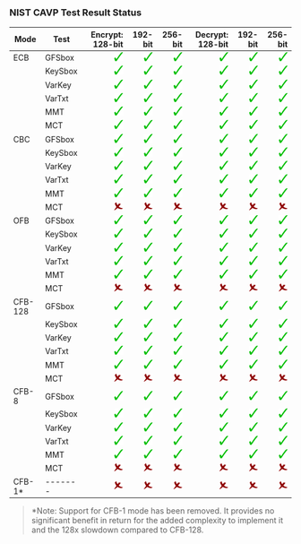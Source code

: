 ### NIST CAVP Test Result Status

| Mode     | Test    | Encrypt: 128-bit | 192-bit | 256-bit | Decrypt: 128-bit | 192-bit | 256-bit |
| -------- | ------- | ---------------: | ------: | ------: | ---------------: | ------: | ------: |
| ECB      | GFSbox  | ![PASS][✓] | ![PASS][✓] | ![PASS][✓] | ![PASS][✓] | ![PASS][✓] | ![PASS][✓] |
|          | KeySbox | ![PASS][✓] | ![PASS][✓] | ![PASS][✓] | ![PASS][✓] | ![PASS][✓] | ![PASS][✓] |
|          | VarKey  | ![PASS][✓] | ![PASS][✓] | ![PASS][✓] | ![PASS][✓] | ![PASS][✓] | ![PASS][✓] |
|          | VarTxt  | ![PASS][✓] | ![PASS][✓] | ![PASS][✓] | ![PASS][✓] | ![PASS][✓] | ![PASS][✓] |
|          | MMT     | ![PASS][✓] | ![PASS][✓] | ![PASS][✓] | ![PASS][✓] | ![PASS][✓] | ![PASS][✓] |
|          | MCT     | ![PASS][✓] | ![PASS][✓] | ![PASS][✓] | ![PASS][✓] | ![PASS][✓] | ![PASS][✓] |
| CBC      | GFSbox  | ![PASS][✓] | ![PASS][✓] | ![PASS][✓] | ![PASS][✓] | ![PASS][✓] | ![PASS][✓] |
|          | KeySbox | ![PASS][✓] | ![PASS][✓] | ![PASS][✓] | ![PASS][✓] | ![PASS][✓] | ![PASS][✓] |
|          | VarKey  | ![PASS][✓] | ![PASS][✓] | ![PASS][✓] | ![PASS][✓] | ![PASS][✓] | ![PASS][✓] |
|          | VarTxt  | ![PASS][✓] | ![PASS][✓] | ![PASS][✓] | ![PASS][✓] | ![PASS][✓] | ![PASS][✓] |
|          | MMT     | ![PASS][✓] | ![PASS][✓] | ![PASS][✓] | ![PASS][✓] | ![PASS][✓] | ![PASS][✓] |
|          | MCT     | ![FAIL][✗] | ![FAIL][✗] | ![FAIL][✗] | ![FAIL][✗] | ![FAIL][✗] | ![FAIL][✗] |
| OFB      | GFSbox  | ![PASS][✓] | ![PASS][✓] | ![PASS][✓] | ![PASS][✓] | ![PASS][✓] | ![PASS][✓] |
|          | KeySbox | ![PASS][✓] | ![PASS][✓] | ![PASS][✓] | ![PASS][✓] | ![PASS][✓] | ![PASS][✓] |
|          | VarKey  | ![PASS][✓] | ![PASS][✓] | ![PASS][✓] | ![PASS][✓] | ![PASS][✓] | ![PASS][✓] |
|          | VarTxt  | ![PASS][✓] | ![PASS][✓] | ![PASS][✓] | ![PASS][✓] | ![PASS][✓] | ![PASS][✓] |
|          | MMT     | ![PASS][✓] | ![PASS][✓] | ![PASS][✓] | ![PASS][✓] | ![PASS][✓] | ![PASS][✓] |
|          | MCT     | ![FAIL][✗] | ![FAIL][✗] | ![FAIL][✗] | ![FAIL][✗] | ![FAIL][✗] | ![FAIL][✗] |
| CFB-128  | GFSbox  | ![PASS][✓] | ![PASS][✓] | ![PASS][✓] | ![PASS][✓] | ![PASS][✓] | ![PASS][✓] |
|          | KeySbox | ![PASS][✓] | ![PASS][✓] | ![PASS][✓] | ![PASS][✓] | ![PASS][✓] | ![PASS][✓] |
|          | VarKey  | ![PASS][✓] | ![PASS][✓] | ![PASS][✓] | ![PASS][✓] | ![PASS][✓] | ![PASS][✓] |
|          | VarTxt  | ![PASS][✓] | ![PASS][✓] | ![PASS][✓] | ![PASS][✓] | ![PASS][✓] | ![PASS][✓] |
|          | MMT     | ![PASS][✓] | ![PASS][✓] | ![PASS][✓] | ![PASS][✓] | ![PASS][✓] | ![PASS][✓] |
|          | MCT     | ![FAIL][✗] | ![FAIL][✗] | ![FAIL][✗] | ![FAIL][✗] | ![FAIL][✗] | ![FAIL][✗] |
| CFB-8    | GFSbox  | ![PASS][✓] | ![PASS][✓] | ![PASS][✓] | ![PASS][✓] | ![PASS][✓] | ![PASS][✓] |
|          | KeySbox | ![PASS][✓] | ![PASS][✓] | ![PASS][✓] | ![PASS][✓] | ![PASS][✓] | ![PASS][✓] |
|          | VarKey  | ![PASS][✓] | ![PASS][✓] | ![PASS][✓] | ![PASS][✓] | ![PASS][✓] | ![PASS][✓] |
|          | VarTxt  | ![PASS][✓] | ![PASS][✓] | ![PASS][✓] | ![PASS][✓] | ![PASS][✓] | ![PASS][✓] |
|          | MMT     | ![PASS][✓] | ![PASS][✓] | ![PASS][✓] | ![PASS][✓] | ![PASS][✓] | ![PASS][✓] |
|          | MCT     | ![FAIL][✗] | ![FAIL][✗] | ![FAIL][✗] | ![FAIL][✗] | ![FAIL][✗] | ![FAIL][✗] |
| CFB-1*   | ------- | ![FAIL][✗] | ![FAIL][✗] | ![FAIL][✗] | ![FAIL][✗] | ![FAIL][✗] | ![FAIL][✗] |

> *Note: Support for CFB-1 mode has been removed.  It provides no significant
> benefit in return for the added complexity to implement it and the 128x
> slowdown compared to CFB-128.

[✓]: check16.png
[✗]: cross16.png

